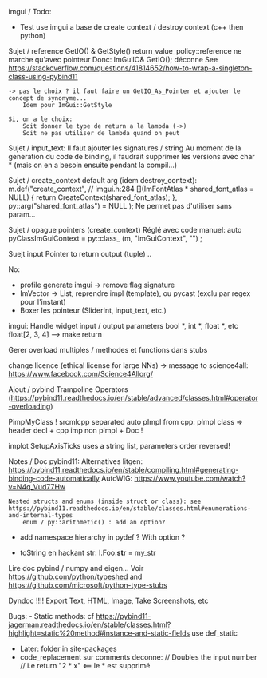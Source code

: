 imgui / Todo:
* Test use imgui a base de create context / destroy context (c++ then python)

Sujet / reference GetIO() & GetStyle()
    return_value_policy::reference ne marche qu'avec pointeur
      Donc: ImGuiIO&      GetIO();  déconne
        See https://stackoverflow.com/questions/41814652/how-to-wrap-a-singleton-class-using-pybind11

    -> pas le choix ? il faut faire un GetIO_As_Pointer et ajouter le concept de synonyme...
        Idem pour ImGui::GetStyle

    Si, on a le choix:
        Soit donner le type de return a la lambda (->)
        Soit ne pas utiliser de lambda quand on peut

Sujet / input_text:
    Il faut ajouter les signatures / string
    Au moment de la generation du code de binding, il faudrait supprimer les versions avec char *
    (mais on en a besoin ensuite pendant la compil...)

Sujet / create_context default arg (idem destroy_context):
    m.def("create_context",    // imgui.h:284
    [](ImFontAtlas * shared_font_atlas = NULL)
    {
    return CreateContext(shared_font_atlas);
    },
    py::arg("shared_font_atlas") = NULL
    );
    Ne permet pas d'utiliser sans param...

Sujet / opague pointers (create_context)
    Réglé avec code manuel:
        auto pyClassImGuiContext = py::class_<ImGuiContext>
        (m, "ImGuiContext", "")
        ;


Suejt input Pointer to return output (tuple) ..

No:
* profile generate imgui -> remove flag signature
* ImVector -> List, reprendre impl (template), ou pycast (exclu par regex pour l'instant)
* Boxer les pointeur (SliderInt, input_text, etc.)


imgui: Handle widget input / output parameters
bool *, int *, float *, etc
float[2, 3, 4]
--> make return


Gerer overload multiples / methodes et functions dans stubs


change licence (ethical license for large NNs)
    -> message to science4all: https://www.facebook.com/Science4Allorg/

Ajout / pybind
    Trampoline
    Operators (https://pybind11.readthedocs.io/en/stable/advanced/classes.html#operator-overloading)



PimpMyClass !
    srcmlcpp separated
    auto pImpl from cpp: pImpl class  => header decl + cpp imp non pImpl + Doc !


implot SetupAxisTicks uses a string list, parameters order reversed!



Notes / Doc pybind11:
    Alternatives litgen:
        https://pybind11.readthedocs.io/en/stable/compiling.html#generating-binding-code-automatically
        AutoWIG:
            https://www.youtube.com/watch?v=N4q_Vud77Hw

    Nested structs and enums (inside struct or class): see https://pybind11.readthedocs.io/en/stable/classes.html#enumerations-and-internal-types
        enum / py::arithmetic() : add an option?

- add namespace hierarchy in pydef ? With option ?

- toString en hackant str:
    l.Foo.__str__ = my_str


Lire doc pybind / numpy and eigen...
Voir https://github.com/python/typeshed and https://github.com/microsoft/python-type-stubs


Dyndoc !!!!
    Export Text, HTML, Image, Take Screenshots, etc



Bugs:
    - Static methods: cf https://pybind11-jagerman.readthedocs.io/en/stable/classes.html?highlight=static%20method#instance-and-static-fields
        use def_static

- Later: folder in site-packages
- code_replacement sur comments deconne:
    // Doubles the input number
    // i.e return "2 * x"    <== le * est supprimé
